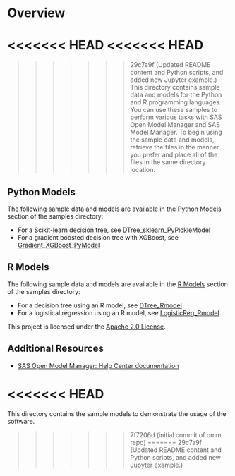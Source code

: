 # Overview

<<<<<<< HEAD
<<<<<<< HEAD
=======
>>>>>>> 29c7a9f (Updated README content and Python scripts, and added new Jupyter example.)
This directory contains sample data and models for the Python and R programming languages. You can use these samples to perform various tasks
with SAS Open Model Manager and SAS Model Manager. To begin using the sample data and models, retrieve the files in the manner you prefer and place all of the files in the same directory location.


## Python Models

The following sample data and models are available in the [Python Models](./Python_Models) section of the samples directory:

* For a Scikit-learn decision tree, see [DTree_sklearn_PyPickleModel](../samples/Python_Models/DTree_sklearn_PyPickleModel)
* For a gradient boosted decision tree with XGBoost, see [Gradient_XGBoost_PyModel](../samples/Python_Models/Gradient_XGBoost_PyModel)


## R Models

The following sample data and models are available in the [R Models](./R_Models) section of the samples directory:

* For a decision tree using an R model, see [DTree_Rmodel](../samples/R_Models/DTree_Rmodel)
* For a logistical regression using an R model, see [LogisticReg_Rmodel](../samples/R_Models/LogisticReg_Rmodel)

This project is licensed under the [Apache 2.0 License](../LICENSE).

## Additional Resources
* [SAS Open Model Manager: Help Center documentation](https://documentation.sas.com/?cdcId=openmmcdc&cdcVersion=1.2&docsetId=openmmug&docsetTarget=titlepage.htm&locale=en)

<<<<<<< HEAD
=======
This directory contains the sample models to demonstrate the usage of the software.
>>>>>>> 7f7206d (initial commit of omm repo)
=======
>>>>>>> 29c7a9f (Updated README content and Python scripts, and added new Jupyter example.)

